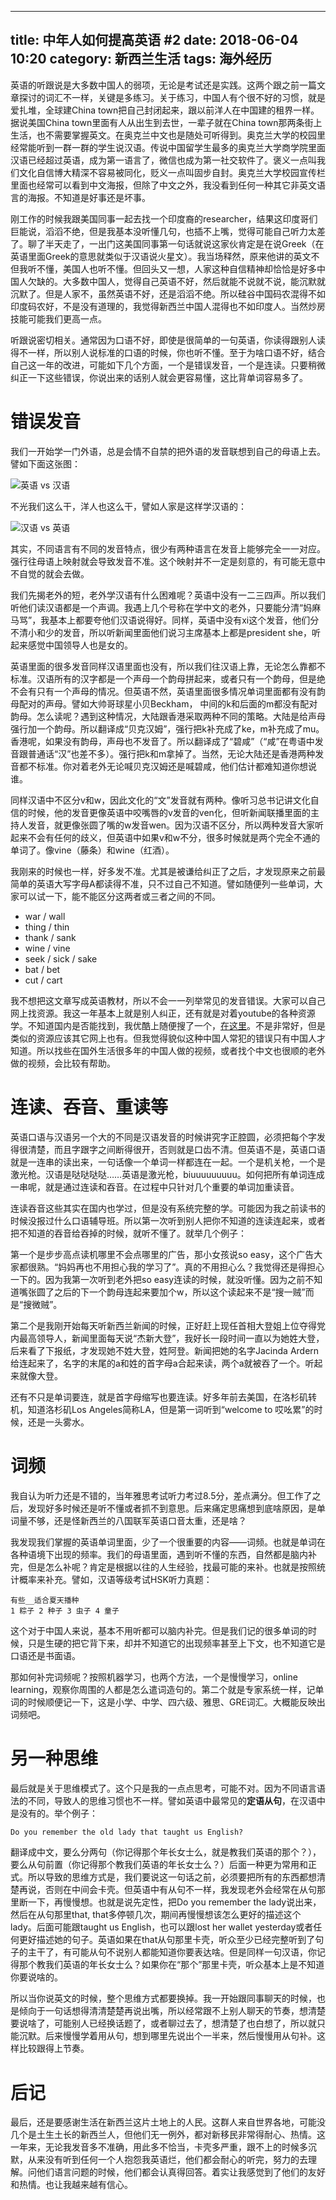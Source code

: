 ----
title: 中年人如何提高英语 #2
date: 2018-06-04 10:20
category: 新西兰生活
tags:   海外经历
----


英语的听跟说是大多数中国人的弱项，无论是考试还是实践。这两个跟之前一篇文章探讨的词汇不一样，关键是多练习。关于练习，中国人有个很不好的习惯，就是爱扎堆，全球建China town把自己封闭起来，跟以前洋人在中国建的租界一样。据说美国China town里面有人从出生到去世，一辈子就在China town那两条街上生活，也不需要掌握英文。在奥克兰中文也是随处可听得到。奥克兰大学的校园里经常能听到一群一群的学生说汉语。传说中国留学生最多的奥克兰大学商学院里面汉语已经超过英语，成为第一语言了，微信也成为第一社交软件了。褒义一点叫我们文化自信博大精深不容易被同化，贬义一点叫固步自封。奥克兰大学校园宣传栏里面也经常可以看到中文海报，但除了中文之外，我没看到任何一种其它非英文语言的海报。不知道是好事还是坏事。

刚工作的时候我跟美国同事一起去找一个印度裔的researcher，结果这印度哥们巨能说，滔滔不绝，但是我基本没听懂几句，也插不上嘴，觉得可能自己听力太差了。聊了半天走了，一出门这美国同事第一句话就说这家伙肯定是在说Greek（在英语里面Greek的意思就类似于汉语说火星文）。我当场释然，原来他讲的英文不但我听不懂，美国人也听不懂。但回头又一想，人家这种自信精神却恰恰是好多中国人欠缺的。大多数中国人，觉得自己英语不好，然后就能不说就不说，能沉默就沉默了。但是人家不，虽然英语不好，还是滔滔不绝。所以硅谷中国码农混得不如印度码农好，不是没有道理的，我觉得新西兰中国人混得也不如印度人。当然炒房技能可能我们更高一点。

听跟说密切相关。通常因为口语不好，即使是很简单的一句英语，你读得跟别人读得不一样，所以别人说标准的口语的时候，你也听不懂。至于为啥口语不好，结合自己这一年的改进，可能如下几个方面，一个是错误发音，一个是连读。只要稍微纠正一下这些错误，你说出来的话别人就会更容易懂，这比背单词容易多了。

# 错误发音

我们一开始学一门外语，总是会情不自禁的把外语的发音联想到自己的母语上去。譬如下面这张图：

![英语 vs 汉语](/assets/images/zhong-nian-ren-ru-he-ti-gao-ying-yu-2-md.0.png)

不光我们这么干，洋人也这么干，譬如人家是这样学汉语的：

![汉语 vs 英语](/assets/images/zhong-nian-ren-ru-he-ti-gao-ying-yu-2-md.1.png)

其实，不同语言有不同的发音特点，很少有两种语言在发音上能够完全一一对应。强行往母语上映射就会导致发音不准。这个映射并不一定是刻意的，有可能无意中不自觉的就会去做。

我们先揭老外的短，老外学汉语有什么困难呢？英语中没有一二三四声。所以我们听他们读汉语都是一个声调。我遇上几个号称在学中文的老外，只要能分清“妈麻马骂”，我基本上都要夸他们汉语说得好。同样，英语中没有xi这个发音，他们分不清小和少的发音，所以听新闻里面他们说习主席基本上都是president she，听起来感觉中国领导人也是女的。

英语里面的很多发音同样汉语里面也没有，所以我们往汉语上靠，无论怎么靠都不标准。汉语所有的汉字都是一个声母一个韵母拼起来，或者只有一个韵母，但是绝不会有只有一个声母的情况。但英语不然，英语里面很多情况单词里面都有没有韵母配对的声母。譬如大帅哥球星小贝Beckham， 中间的k和后面的m都没有配对韵母。怎么读呢？遇到这种情况，大陆跟香港采取两种不同的策略。大陆是给声母强行加一个韵母。所以翻译成“贝克汉姆”，强行把k补充成了ke，m补充成了mu。香港呢，如果没有韵母，声母也不发音了。所以翻译成了“碧咸”（“咸”在粤语中发音跟普通话“汉”也差不多）。强行把k和m拿掉了。当然，无论大陆还是香港两种发音都不标准。你对着老外无论喊贝克汉姆还是喊碧咸，他们估计都难知道你想说谁。

同样汉语中不区分v和w，因此文化的“文”发音就有两种。像听习总书记讲文化自信的时候，他的发音更像英语中咬嘴唇的v发音的ven化，但听新闻联播里面的主持人发音，就更像张圆了嘴的w发音wen。因为汉语不区分，所以两种发音大家听起来不会有任何的歧义，但英语中如果v和w不分，很多时候就是两个完全不通的单词了。像vine（藤条）和wine（红酒）。

我刚来的时候也一样，好多发不准。尤其是被谦给纠正了之后，才发现原来之前最简单的英语大写字母A都读得不准，只不过自己不知道。譬如随便列一些单词，大家可以试一下，能不能区分这两者或三者之间的不同。

- war / wall
- thing / thin
- thank / sank
- wine / vine
- seek / sick / sake
- bat / bet
- cut / cart

我不想把这文章写成英语教材，所以不会一一列举常见的发音错误。大家可以自己网上找资源。我这一年基本上就是别人纠正，还有就是对着youtube的各种资源学。不知道国内是否能找到，我优酷上随便搜了一个，[在这里](https://v.qq.com/x/page/l0153y43s7l.html?spm=a2h0k.11417342.searchresults.dtitle)。不是非常好，但是类似的资源应该其它网上也有。但我觉得貌似这种中国人常犯的错误只有中国人才知道。所以找些在国外生活很多年的中国人做的视频，或者找个中文也很顺的老外做的视频，会比较有帮助。

# 连读、吞音、重读等

英语口语与汉语另一个大的不同是汉语发音的时候讲究字正腔圆，必须把每个字发得很清楚，而且字跟字之间断得很开，否则就是口齿不清。但英语不是，英语口语就是一连串的读出来，一句话像一个单词一样都连在一起。一个是机关枪，一个是激光枪。汉语是哒哒哒哒……英语是激光枪，biuuuuuuuuu。如何把所有单词连成一串呢，就是通过连读和吞音。在过程中只针对几个重要的单词加重读音。

连读吞音这些其实在国内也学过，但是没有系统完整的学。可能因为我之前读书的时候没报过什么口语辅导班。所以第一次听到别人把你不知道的连读连起来，或者把不知道的吞音给吞掉的时候，就听不懂了。就举几个例子：

第一个是步步高点读机哪里不会点哪里的广告，那小女孩说so easy，这个广告大家都很熟。“妈妈再也不用担心我的学习了”。真的不用担心么？我觉得还是得担心一下的。因为我第一次听到老外把so easy连读的时候，就没听懂。因为之前不知道嘴张圆了之后的下一个韵母连起来要加个w，所以这个读起来不是“搜一贼”而是“搜微贼”。

第二个是我刚开始每天听新西兰新闻的时候，正好赶上现任首相大登姐上位夺得党内最高领导人，新闻里面每天说“杰新大登”，我好长一段时间一直以为她姓大登，后来看了下报纸，才发现她不姓大登，姓阿登。新闻把她的名字Jacinda Ardern给连起来了，名字的末尾的a和姓的首字母a合起来读，两个a就被吞了一个。听起来就像大登。

还有不只是单词要连，就是首字母缩写也要连读。好多年前去美国，在洛杉矶转机，知道洛杉矶Los Angeles简称LA，但是第一词听到“welcome to 哎吆累”的时候，还是一头雾水。

# 词频

我自认为听力还是不错的，当年雅思考试听力考过8.5分，差点满分。但工作了之后，发现好多时候还是听不懂或者抓不到意思。后来痛定思痛想到底啥原因，是单词量不够，还是怪新西兰的八国联军英语口音太重，还是啥？

我发现我们掌握的英语单词里面，少了一个很重要的内容——词频。也就是单词在各种语境下出现的频率。我们的母语里面，遇到听不懂的东西，自然都是脑内补完，但是怎么补呢？肯定是根据以往的人生经验，找最可能的来补。也就是按照统计概率来补充。譬如，汉语等级考试HSK听力真题：

```
有些__适合夏天播种
1 粽子 2 种子 3 虫子 4 童子
```

这个对于中国人来说，基本不用听都可以脑内补完。但是我们记的很多单词的时候，只是生硬的把它背下来，却并不知道它的出现频率甚至上下文，也不知道它是口语还是书面语。

那如何补完词频呢？按照机器学习，也两个方法，一个是慢慢学习，online learning，观察你周围的人都是怎么遣词造句的。第二个就是专家系统一样，记单词的时候顺便记一下，这是小学、中学、四六级、雅思、GRE词汇。大概能反映出词频吧。

# 另一种思维

最后就是关于思维模式了。这个只是我的一点点思考，可能不对。因为不同语言语法的不同，导致人的思维习惯也不一样。譬如英语中最常见的**定语从句**，在汉语中是没有的。举个例子：

```html
Do you remember the old lady that taught us English?
```
翻译成中文，要么分两句（你记得那个年长女士么，就是教我们英语的那个？），要么从句前置（你记得那个教我们英语的年长女士么？）后面一种更为常用和正式。所以导致的思维方式是，我们要说这一句话之前，必须要把所有的东西都想清楚再说，否则在中间会卡壳。但英语中有从句不一样，我发现老外会经常在从句那里断一下，再慢慢想。也就是说先定性，把Do you remember the lady说出来，然后在从句那里that, that多停顿几次，期间再慢慢想该怎么更好的描述这个lady。后面可能跟taught us English，也可以跟lost her wallet yesterday或者任何更好描述她的句子。英语如果在that从句那里卡壳，听众至少已经完整听到了句子的主干了，有可能从句不说别人都能知道你要表达啥。但是同样一句汉语，你记得那个教我们英语的年长女士么？如果你在“那个”那里卡壳，听众基本上是不知道你要说啥的。

所以当你说英文的时候，整个思维方式都要换掉。我一开始跟同事聊天的时候，也是倾向于一句话想得清清楚楚再说出嘴，所以经常跟不上别人聊天的节奏，想清楚要说啥了，可能别人已经换话题了，或者聊过去了，想清楚了也白想了，所以就只能沉默。后来慢慢学着用从句，想到哪里先说出个一半来，然后慢慢用从句补。这样比较跟得上节奏。

# 后记

最后，还是要感谢生活在新西兰这片土地上的人民。这群人来自世界各地，可能没几个是土生土长的新西兰人，但他们无一例外，都对新移民非常得耐心、热情。这一年来，无论我发音多不准确，用此多不恰当，卡壳多严重，跟不上的时候多沉默，从来没有听到任何一个人抱怨我英语烂，他们都会耐心的听完，努力的去理解。问他们语言问题的时候，他们都会认真得回答。着实让我感觉到了他们的友好和热情。也让我越来越有信心。
